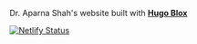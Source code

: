 Dr. Aparna Shah's website built with [**Hugo Blox**](https://github.com/HugoBlox)

[![Netlify Status](https://api.netlify.com/api/v1/badges/6d3cf818-59e3-4ee0-a46e-1cd0de131100/deploy-status)](https://app.netlify.com/sites/aparna-shah/deploys)